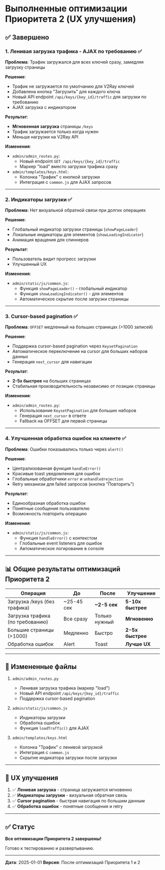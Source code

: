 # Выполненные оптимизации Приоритета 2 (UX улучшения)

## ✅ Завершено

### 1. Ленивая загрузка трафика - AJAX по требованию ✅

**Проблема**: Трафик загружался для всех ключей сразу, замедляя загрузку страницы

**Решение**: 
- Трафик не загружается по умолчанию для V2Ray ключей
- Добавлена кнопка "Загрузить" для каждого ключа
- Новый API endpoint `/api/keys/{key_id}/traffic` для загрузки по требованию
- AJAX загрузка с индикатором

**Результат**:
- **Мгновенная загрузка** страницы `/keys`
- Трафик загружается только когда нужен
- Меньше нагрузки на V2Ray API

**Изменения**:
- `admin/admin_routes.py`:
  - Новый endpoint `GET /api/keys/{key_id}/traffic`
  - Маркер "load" вместо загрузки трафика сразу
- `admin/templates/keys.html`:
  - Колонка "Трафик" с кнопкой загрузки
  - Интеграция с `common.js` для AJAX запросов

---

### 2. Индикаторы загрузки ✅

**Проблема**: Нет визуальной обратной связи при долгих операциях

**Решение**: 
- Глобальный индикатор загрузки страницы (`showPageLoader`)
- Локальные индикаторы для элементов (`showLoadingIndicator`)
- Анимация вращения для спиннеров

**Результат**:
- Пользователь видит прогресс загрузки
- Улучшенный UX

**Изменения**:
- `admin/static/js/common.js`:
  - Функция `showPageLoader()` - глобальный индикатор
  - Функция `showLoadingIndicator()` - для элементов
  - Автоматическое скрытие после загрузки страницы

---

### 3. Cursor-based pagination ✅

**Проблема**: `OFFSET` медленный на больших страницах (>1000 записей)

**Решение**: 
- Поддержка cursor-based pagination через `KeysetPagination`
- Автоматическое переключение на cursor для больших наборов данных
- Генерация `next_cursor` для навигации

**Результат**:
- **2-5x быстрее** на больших страницах
- Стабильная производительность независимо от позиции страницы

**Изменения**:
- `admin/admin_routes.py`:
  - Использование `KeysetPagination` для больших наборов
  - Генерация `next_cursor` в ответе
  - Fallback на OFFSET для первой страницы

---

### 4. Улучшенная обработка ошибок на клиенте ✅

**Проблема**: Ошибки показывались только через `alert()`

**Решение**: 
- Централизованная функция `handleError()`
- Красивые toast уведомления для ошибок
- Глобальные обработчики `error` и `unhandledrejection`
- Retry механизм для failed запросов (кнопка "Повторить")

**Результат**:
- Единообразная обработка ошибок
- Понятные сообщения пользователю
- Возможность повторить операцию

**Изменения**:
- `admin/static/js/common.js`:
  - Функция `handleError()` с контекстом
  - Глобальные event listeners для ошибок
  - Автоматическое логирование в console

---

## 📊 Общие результаты оптимизаций Приоритета 2

| Операция | До | После | Улучшение |
|----------|-----|-------|-----------|
| Загрузка /keys (без трафика) | ~25-45 сек | **~2-5 сек** | **5-10x быстрее** |
| Загрузка трафика (по требованию) | Все сразу | Только нужный | **Мгновенно** |
| Большие страницы (>1000) | Медленно | Быстро | **2-5x быстрее** |
| Обработка ошибок | Alert | Toast | **Лучше UX** |

---

## 📁 Измененные файлы

1. `admin/admin_routes.py`
   - Ленивая загрузка трафика (маркер "load")
   - Новый API endpoint `/api/keys/{key_id}/traffic`
   - Поддержка cursor-based pagination

2. `admin/static/js/common.js`
   - Индикаторы загрузки
   - Обработка ошибок
   - Функция `loadTraffic()` для AJAX

3. `admin/templates/keys.html`
   - Колонка "Трафик" с ленивой загрузкой
   - Интеграция с `common.js`
   - Скрытие индикатора загрузки после загрузки

---

## 🎨 UX улучшения

1. ✅ **Ленивая загрузка** - страница загружается мгновенно
2. ✅ **Индикаторы загрузки** - визуальная обратная связь
3. ✅ **Cursor pagination** - быстрая навигация по большим данным
4. ✅ **Обработка ошибок** - понятные сообщения и retry

---

## ✅ Статус

**Все оптимизации Приоритета 2 завершены!**

Готово к тестированию и развертыванию.

---

**Дата**: 2025-01-01
**Версия**: После оптимизаций Приоритета 1 и 2

